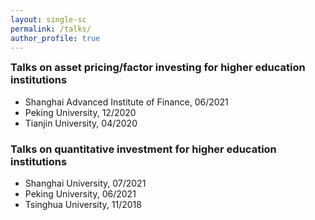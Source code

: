 ```yaml
---
layout: single-sc
permalink: /talks/
author_profile: true
---
```


<h3 style="margin-top: 0;">Talks on asset pricing/factor investing for higher education institutions</h3>

* Shanghai Advanced Institute of Finance, 06/2021
* Peking University, 12/2020
* Tianjin University, 04/2020

<h3>Talks on quantitative investment for higher education institutions</h3>

* Shanghai University, 07/2021
* Peking University, 06/2021
* Tsinghua University, 11/2018
